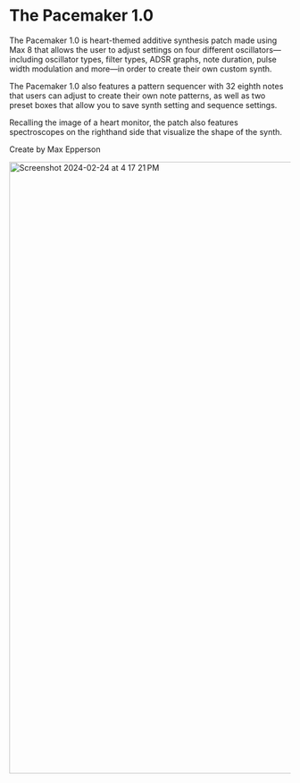 # The Pacemaker 1.0

The Pacemaker 1.0 is heart-themed additive synthesis patch made using Max 8 that allows the user to adjust settings on four different oscillators—including oscillator types, filter types, ADSR graphs, note duration, pulse width modulation and more—in order to create their own custom synth.

The Pacemaker 1.0 also features a pattern sequencer with 32 eighth notes that users can adjust to create their own note patterns, as well as two preset boxes that allow you to save synth setting and sequence settings.

Recalling the image of a heart monitor, the patch also features spectroscopes on the righthand side that visualize the shape of the synth.

Create by Max Epperson


<img width="1095" alt="Screenshot 2024-02-24 at 4 17 21 PM" src="https://github.com/eppsicle/pacemaker/assets/70301308/6c424225-2763-4b2e-bb0a-4da3517eb5a6">
